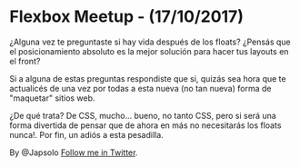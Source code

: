 # Flexbox Meetup - (17/10/2017)

¿Alguna vez te preguntaste si hay vida después de los floats? ¿Pensás que el posicionamiento absoluto es la mejor solución para hacer tus layouts en el front?

Si a alguna de estas preguntas respondiste que si, quizás sea hora que te actualicés de una vez por todas a esta nueva (no tan nueva) forma de "maquetar" sitios web.

¿De qué trata? De CSS, mucho... bueno, no tanto CSS, pero si será una forma divertida de pensar que de ahora en más no necesitarás los floats nunca!. Por fin, un adiós a esta pesadilla.

By @Japsolo [Follow me in Twitter](https://twitter.com/jap_solo).
